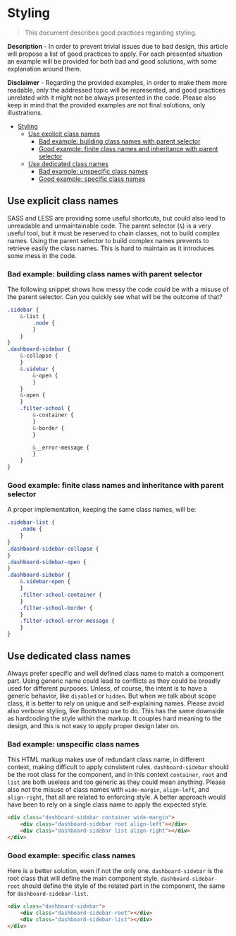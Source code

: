 <!--
authors:
    - "Jean-Sébastien Conan"
tags:
    Frontend Architecture:
        - "Good practices"
-->

# Styling

> This document describes good practices regarding styling.

**Description** -
In order to prevent trivial issues due to bad design, this article will propose
a list of good practices to apply. For each presented situation an example will
be provided for both bad and good solutions, with some explanation around them.

**Disclaimer** -
Regarding the provided examples, in order to make them more readable, only the
addressed topic will be represented, and good practices unrelated with it might
not be always presented in the code. Please also keep in mind that the provided
examples are not final solutions, only illustrations.

<!-- TOC depthFrom:1 depthTo:6 withLinks:1 updateOnSave:1 orderedList:0 -->

- [Styling](#styling)
	- [Use explicit class names](#use-explicit-class-names)
		- [Bad example: building class names with parent selector](#bad-example-building-class-names-with-parent-selector)
		- [Good example: finite class names and inheritance with parent selector](#good-example-finite-class-names-and-inheritance-with-parent-selector)
	- [Use dedicated class names](#use-dedicated-class-names)
		- [Bad example: unspecific class names](#bad-example-unspecific-class-names)
		- [Good example: specific class names](#good-example-specific-class-names)

<!-- /TOC -->

## Use explicit class names
SASS and LESS are providing some useful shortcuts, but could also lead to
unreadable and unmaintainable code. The parent selector (`&`) is a very useful
tool, but it must be reserved to chain classes, not to build complex names.
Using the parent selector to build complex names prevents to retrieve easily
the class names. This is hard to maintain as it introduces some mess in the
code.

### Bad example: building class names with parent selector
The following snippet shows how messy the code could be with a misuse of the
parent selector. Can you quickly see what will be the outcome of that?

```scss
.sidebar {
    &-list {
        .node {
        }
    }
}
.dashboard-sidebar {
    &-collapse {
    }
    &.sidebar {
        &-open {
        }
    }
    &-open {
    }
    .filter-school {
        &-container {
        }
        &-border {
        }

        &__error-message {
        }
    }
}
```

### Good example: finite class names and inheritance with parent selector
A proper implementation, keeping the same class names, will be:

```scss
.sidebar-list {
    .node {
    }
}
.dashboard-sidebar-collapse {
}
.dashboard-sidebar-open {
}
.dashboard-sidebar {
    &.sidebar-open {
    }
    .filter-school-container {
    }
    .filter-school-border {
    }
    .filter-school-error-message {
    }
}
```

## Use dedicated class names
Always prefer specific and well defined class name to match a component part.
Using generic name could lead to conflicts as they could be broadly used for
different purposes. Unless, of course, the intent is to have a generic behavior,
like `disabled` or `hidden`. But when we talk about scope class, it is better
to rely on unique and self-explaining names. Please avoid also verbose styling,
like Bootstrap use to do. This has the same downside as hardcoding the style
within the markup. It couples hard meaning to the design, and this is not easy
to apply proper design later on.

### Bad example: unspecific class names
This HTML markup makes use of redundant class name, in different context,
making difficult to apply consistent rules. `dashboard-sidebar` should be the
root class for the component, and in this context `container`, `root` and `list`
are both useless and too generic as they could mean anything. Please also not
the misuse of class names with `wide-margin`, `align-left`, and `align-right`,
that all are related to enforcing style. A better approach would have been to
rely on a single class name to apply the expected style.

```html
<div class="dashboard-sidebar container wide-margin">
    <div class="dashboard-sidebar root align-left"></div>
    <div class="dashboard-sidebar list align-right"></div>
</div>
```

### Good example: specific class names
Here is a better solution, even if not the only one. `dashboard-sidebar` is the
root class that will define the main component style. `dashboard-sidebar-root`
should define the style of the related part in the component, the same for
`dashboard-sidebar-list`.

```html
<div class="dashboard-sidebar">
    <div class="dashboard-sidebar-root"></div>
    <div class="dashboard-sidebar-list"></div>
</div>
```
